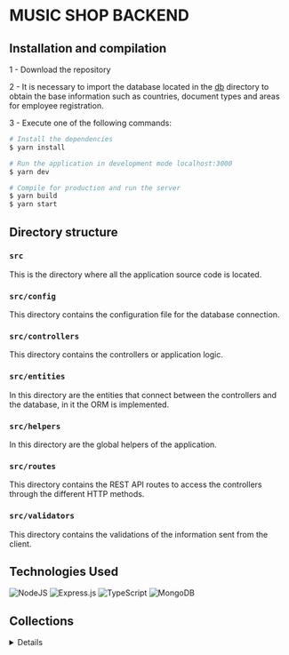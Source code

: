 # MUSIC SHOP BACKEND

## Installation and compilation

1 - Download the repository

2 - It is necessary to import the database located in the [db](./db) directory to obtain the base information such as countries, document types and areas for employee registration.

3 - Execute one of the following commands:

```bash
# Install the dependencies
$ yarn install

# Run the application in development mode localhost:3000
$ yarn dev

# Compile for production and run the server
$ yarn build
$ yarn start

```


## Directory structure

### `src`

This is the directory where all the application source code is located.

### `src/config`

This directory contains the configuration file for the database connection.

### `src/controllers`

This directory contains the controllers or application logic.

### `src/entities`

In this directory are the entities that connect between the controllers and the database, in it the ORM is implemented.

### `src/helpers`

In this directory are the global helpers of the application.

### `src/routes`

This directory contains the REST API routes to access the controllers through the different HTTP methods.

### `src/validators`

This directory contains the validations of the information sent from the client.

## Technologies Used

![NodeJS](https://img.shields.io/badge/node.js-6DA55F?style=for-the-badge&logo=node.js&logoColor=white)
![Express.js](https://img.shields.io/badge/express.js-%23404d59.svg?style=for-the-badge&logo=express&logoColor=%2361DAFB)
![TypeScript](https://img.shields.io/badge/typescript-%23007ACC.svg?style=for-the-badge&logo=typescript&logoColor=white)
![MongoDB](https://img.shields.io/badge/MongoDB-%234ea94b.svg?style=for-the-badge&logo=mongodb&logoColor=white)

## Collections

<details>

### Colección de Instrumentos
```
GET /instruments            // Get all records.

GET /instruments/:id        // Get information by ID.

POST /instruments           // Add a new record.

PUT /instruments/:id        // Update an existing record.

DELETE /instruments/:id     // Delete an existing record.
```

<details>

### Fields required for the management of musical instruments
~~~
{
  name: string,
  price: number,
  currency: string,
  ranking: number,
}
~~~

</details>

### Collections of Auth
```
POST    /auth/login      // Log In

POST    /aut/register   // create users
```

